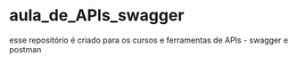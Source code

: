 # aula_de_APIs_swagger
 esse repositório é criado para os cursos e ferramentas de APIs - swagger e postman
